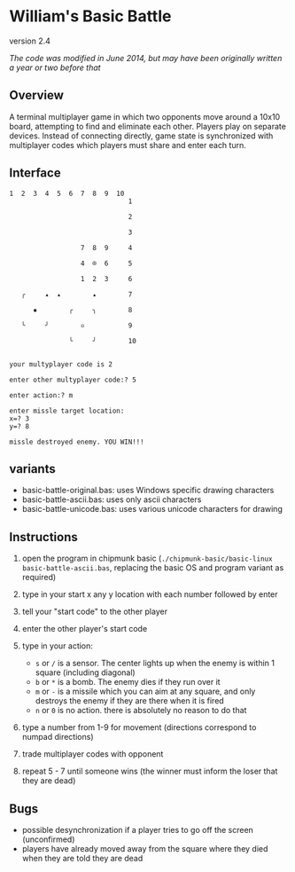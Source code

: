 # William's Basic Battle

version 2.4

_The code was modified in June 2014, but may have been originally written a year or two before that_

## Overview

A terminal multiplayer game in which two opponents move around a 10x10 board, attempting to find and eliminate each other. Players play on separate devices. Instead of connecting directly, game state is synchronized with multiplayer codes which players must share and enter each turn.

## Interface

```
1  2  3  4  5  6  7  8  9  10
                              1 
          
                              2 
          
                              3 
          
                  7  8  9     4 
          
                  4  ⌾  6     5 
          
                  1  2  3     6 
          
   ╭     ▴  ▴        ▴        7 
          
      ▪        ╭     ╮        8 
          
   ╰     ╯        ▫           9 
          
               ╰     ╯        10 
          

your multyplayer code is 2 

enter other multyplayer code:? 5 

enter action:? m

enter missle target location: 
x=? 3
y=? 8

missle destroyed enemy. YOU WIN!!! 
```

## variants

* basic-battle-original.bas: uses Windows specific drawing characters
* basic-battle-ascii.bas: uses only ascii characters
* basic-battle-unicode.bas: uses various unicode characters for drawing

## Instructions

1. open the program in chipmunk basic (`./chipmunk-basic/basic-linux basic-battle-ascii.bas`, replacing the basic OS and program variant as required)
2. type in your start x any y location with each number followed by enter
3. tell your "start code" to the other player
4. enter the other player's start code
5. type in your action:

    * `s` or `/` is a sensor. The center lights up when the enemy is within 1 square (including diagonal)
    * `b` or `*` is a bomb. The enemy dies if they run over it
    * `m` or `-` is a missile which you can aim at any square, and only destroys the enemy if they are there when it is fired
    * `n` or `0` is no action. there is absolutely no reason to do that

6. type a number from 1-9 for movement (directions correspond to numpad directions)
7. trade multiplayer codes with opponent
8. repeat 5 - 7 until someone wins (the winner must inform the loser that they are dead)

## Bugs

* possible desynchronization if a player tries to go off the screen (unconfirmed)
* players have already moved away from the square where they died when they are told they are dead
